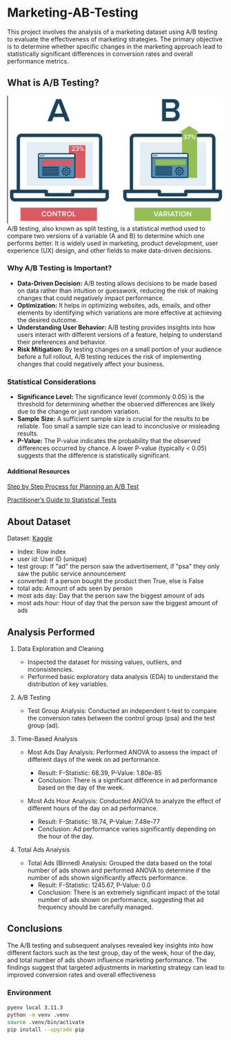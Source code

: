 # Marketing-AB-Testing

This project involves the analysis of a marketing dataset using A/B testing to evaluate the effectiveness of marketing strategies. The primary objective is to determine whether specific changes in the marketing approach lead to statistically significant differences in conversion rates and overall performance metrics.

## What is A/B Testing?
![ab](ab-testing.png)
A/B testing, also known as split testing, is a statistical method used to compare two versions of a variable (A and B) to determine which one performs better. It is widely used in marketing, product development, user experience (UX) design, and other fields to make data-driven decisions.

### Why A/B Testing is Important?
* **Data-Driven Decision:**  A/B testing allows decisions to be made based on data rather than intuition or guesswork, reducing the risk of making changes that could negatively impact performance.
* **Optimization:** It helps in optimizing websites, ads, emails, and other elements by identifying which variations are more effective at achieving the desired outcome.
* **Understanding User Behavior:**  A/B testing provides insights into how users interact with different versions of a feature, helping to understand their preferences and behavior.
* **Risk Mitigation:** By testing changes on a small portion of your audience before a full rollout, A/B testing reduces the risk of implementing changes that could negatively affect your business.

### Statistical Considerations
- **Significance Level:** The significance level (commonly 0.05) is the threshold for determining whether the observed differences are likely due to the change or just random variation.
- **Sample Size:** A sufficient sample size is crucial for the results to be reliable. Too small a sample size can lead to inconclusive or misleading results.
- **P-Value:** The P-value indicates the probability that the observed differences occurred by chance. A lower P-value (typically < 0.05) suggests that the difference is statistically significant.

#### Additional Resources
[Step by Step Process for Planning an A/B Test](https://towardsdatascience.com/step-by-step-for-planning-an-a-b-test-ef3c93143c0b)

[Practitioner’s Guide to Statistical Tests](https://vkteam.medium.com/practitioners-guide-to-statistical-tests-ed2d580ef04f#1e3b)

## About Dataset 

Dataset: [Kaggle](https://www.kaggle.com/datasets/faviovaz/marketing-ab-testing/data)

* Index: Row index
* user id: User ID (unique)
* test group: If "ad" the person saw the advertisement, if "psa" they only saw the public service announcement
* converted: If a person bought the product then True, else is False
* total ads: Amount of ads seen by person
* most ads day: Day that the person saw the biggest amount of ads
* most ads hour: Hour of day that the person saw the biggest amount of ads

## Analysis Performed

1) Data Exploration and Cleaning
    - Inspected the dataset for missing values, outliers, and inconsistencies.
    - Performed basic exploratory data analysis (EDA) to understand the distribution of key variables.

2) A/B Testing
    - Test Group Analysis: Conducted an independent t-test to compare the conversion rates between the control group (psa) and the test group (ad).
3) Time-Based Analysis
    - Most Ads Day Analysis: Performed ANOVA to assess the impact of different days of the week on ad performance.

        * Result: F-Statistic: 68.39, P-Value: 1.80e-85
        * Conclusion: There is a significant difference in ad performance based on the day of the week.
    - Most Ads Hour Analysis: Conducted ANOVA to analyze the effect of different hours of the day on ad performance.

        * Result: F-Statistic: 18.74, P-Value: 7.48e-77
        * Conclusion: Ad performance varies significantly depending on the hour of the day.
4) Total Ads Analysis
    - Total Ads (Binned) Analysis: Grouped the data based on the total number of ads shown and performed ANOVA to determine if the number of ads shown significantly affects performance.
        * Result: F-Statistic: 1245.67, P-Value: 0.0
        * Conclusion: There is an extremely significant impact of the total number of ads shown on performance, suggesting that ad frequency should be carefully managed.


## Conclusions
The A/B testing and subsequent analyses revealed key insights into how different factors such as the test group, day of the week, hour of the day, and total number of ads shown influence marketing performance. The findings suggest that targeted adjustments in marketing strategy can lead to improved conversion rates and overall effectiveness

### Environment


```BASH
pyenv local 3.11.3
python -m venv .venv
source .venv/bin/activate
pip install --upgrade pip
```